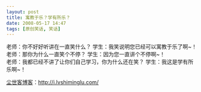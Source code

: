 ```yaml
---
layout: post
title: 寓教于乐？学有所乐？
date: 2008-05-17 14:47
tags: [原创笑话, 笑话]
---
```

<div class="articleContent">老师：你不好好听讲在一直笑什么？
学生：我笑说明您已经可以寓教于乐了啊~！</div>
<div class="articleContent">老师：那你为什么一直笑个不停？
学生：因为您一直讲个不停啊~！</div>
<div class="articleContent">老师：我都已经不讲了让你们自己学习，你为什么还在笑？
学生：我这是学有所乐啊~！</div>

<a href="http://i.lvshiminglu.com/">尘世客博客</a>：<a href="http://i.lvshiminglu.com/">http://i.lvshiminglu.com/</a>

